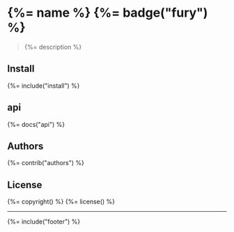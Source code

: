 # {%= name %} {%= badge("fury") %}

> {%= description %}

## Install
{%= include("install") %}

## api
{%= docs("api") %}

## Authors
{%= contrib("authors") %}

## License
{%= copyright() %}
{%= license() %}

***

{%= include("footer") %}